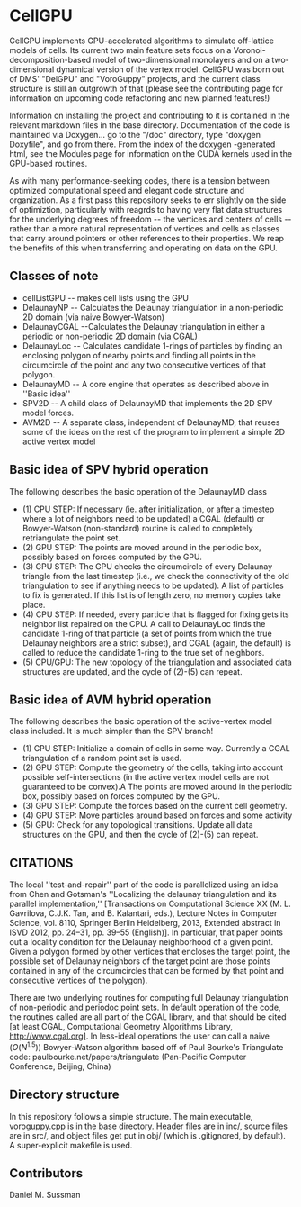 # CellGPU

CellGPU implements GPU-accelerated algorithms to simulate off-lattice models of cells. Its current
two main feature sets focus on a Voronoi-decomposition-based model of two-dimensional monolayers
and on a two-dimensional dynamical version of the vertex model. CellGPU was born out of DMS'
"DelGPU" and "VoroGuppy" projects, and the current class structure is still an outgrowth of that
(please see the contributing page for information on upcoming code refactoring and new planned
features!)

Information on installing the project and contributing to it is contained in the relevant
markdown files in the base directory. Documentation of the code is maintained via Doxygen... go
to the "/doc" directory, type "doxygen Doxyfile", and go from there. From the index of the doxygen
-generated html, see the Modules page for information on the CUDA kernels used in the GPU-based
routines.

As with many performance-seeking codes, there is a tension between optimized computational speed
and elegant code structure and organization. As a first pass this repository seeks to err slightly
on the side of optimiztion, particularly with reagrds to having very flat data structures for the
underlying degrees of freedom -- the vertices and centers of cells -- rather than a more natural
representation of vertices and cells as classes that carry around pointers or other references to
their properties. We reap the benefits of this when transferring and operating on data on the GPU.

## Classes of note

* cellListGPU -- makes cell lists using the GPU
* DelaunayNP -- Calculates the Delaunay triangulation in a non-periodic 2D domain (via naive Bowyer-Watson)
* DelaunayCGAL --Calculates the Delaunay triangulation in either a periodic or non-periodic 2D domain (via CGAL)
* DelaunayLoc -- Calculates candidate 1-rings of particles by finding an enclosing polygon of nearby points and finding all points in the circumcircle of the point and any two consecutive vertices of that polygon.
* DelaunayMD -- A core engine that operates as described above in ''Basic idea''
* SPV2D -- A child class of DelaunayMD that implements the 2D SPV model forces.
* AVM2D -- A separate class, independent of DelaunayMD, that reuses some of the ideas on the rest of the program to implement a simple 2D active vertex model

## Basic idea of SPV hybrid operation

The following describes the basic operation of the DelaunayMD class
* (1) CPU STEP: If necessary (ie. after initialization, or after a timestep where a lot of neighbors
need to be updated) a CGAL (default) or Bowyer-Watson (non-standard) routine is called to completely
retriangulate the point set.
* (2) GPU STEP: The points are moved around in the periodic box, possibly based on forces computed
by the GPU.
* (3) GPU STEP: The GPU checks the circumcircle of every Delaunay triangle from the last timestep
(i.e., we check the connectivity of the old triangulation to see if anything needs to be updated).
A list of particles to fix is generated. If this list is of length zero, no memory copies take place.
* (4) CPU STEP: If needed, every particle that is flagged for fixing gets its neighbor list repaired
on the CPU. A call to DelaunayLoc finds the candidate 1-ring of that particle (a set of points from
which the true Delaunay neighbors are a strict subset), and CGAL (again, the default) is called to
reduce the candidate 1-ring to the true set of neighbors.
* (5) CPU/GPU: The new topology of the triangulation and associated data structures are updated, and
the cycle of (2)-(5) can repeat.

## Basic idea of AVM hybrid operation

The following describes the basic operation of the active-vertex model class included. It is much
simpler than the SPV branch!
* (1) CPU STEP: Initialize a domain of cells in some way. Currently a CGAL triangulation of a random
point set is used.
* (2) GPU STEP: Compute the geometry of the cells, taking into account possible self-intersections
(in the active vertex model cells are not guaranteed to be convex).A
The points are moved around in the periodic box, possibly based on forces computed by the GPU.
* (3) GPU STEP: Compute the forces based on the current cell geometry.
* (4) GPU STEP: Move particles around based on forces and some activity
* (5) GPU: Check for any topological transitions. Update all data structures on the GPU, and then
the cycle of (2)-(5) can repeat.

## CITATIONS

The local ''test-and-repair'' part of the code is parallelized using an idea from Chen and Gotsman's ''Localizing the delaunay triangulation and its parallel implementation,'' [Transactions on Computational Science XX (M. L. Gavrilova, C.J.K. Tan, and B. Kalantari, eds.), Lecture Notes in Computer Science, vol. 8110, Springer Berlin Heidelberg, 2013, Extended abstract in ISVD 2012, pp. 24–31, pp. 39–55 (English)]. In particular, that paper points out a locality condition for the Delaunay neighborhood of a given point. Given a polygon formed by other vertices that encloses the target point, the possible set of Delaunay neighbors of the target point are those points contained in any of the circumcircles that can be formed by that point and consecutive vertices of the polygon).

There are two underlying routines for computing full Delaunay triangulation of non-periodic and periodoc point sets. In default operation of the code, the routines called are all part of the CGAL library, and that should be cited [at least CGAL, Computational Geometry Algorithms Library, http://www.cgal.org]. In less-ideal operations the user can call a naive $(O(N^{1.5}))$ Bowyer-Watson algorithm based off of Paul Bourke's Triangulate code: paulbourke.net/papers/triangulate (Pan-Pacific Computer Conference, Beijing, China)


## Directory structure

In this repository follows a simple structure. The main executable, voroguppy.cpp is in the base directory. Header files are in inc/, source files are in src/, and object files get put in obj/ (which is .gitignored, by default). A super-explicit makefile is used.

## Contributors

Daniel M. Sussman
